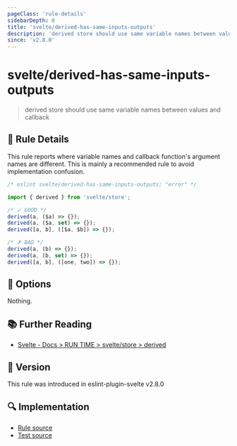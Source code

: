 ```yaml
---
pageClass: 'rule-details'
sidebarDepth: 0
title: 'svelte/derived-has-same-inputs-outputs'
description: 'derived store should use same variable names between values and callback'
since: 'v2.8.0'
---
```


# svelte/derived-has-same-inputs-outputs

> derived store should use same variable names between values and callback

## :book: Rule Details

This rule reports where variable names and callback function's argument names are different.
This is mainly a recommended rule to avoid implementation confusion.

<ESLintCodeBlock language="javascript">

<!--eslint-skip-->

```js
/* eslint svelte/derived-has-same-inputs-outputs: "error" */

import { derived } from 'svelte/store';

/* ✓ GOOD */
derived(a, ($a) => {});
derived(a, ($a, set) => {});
derived([a, b], ([$a, $b]) => {});

/* ✗ BAD */
derived(a, (b) => {});
derived(a, (b, set) => {});
derived([a, b], ([one, two]) => {});
```

</ESLintCodeBlock>

## :wrench: Options

Nothing.

## :books: Further Reading

- [Svelte - Docs > RUN TIME > svelte/store > derived](https://svelte.dev/docs#run-time-svelte-store-derived)

## :rocket: Version

This rule was introduced in eslint-plugin-svelte v2.8.0

## :mag: Implementation

- [Rule source](https://github.com/sveltejs/eslint-plugin-svelte/blob/main/src/rules/derived-has-same-inputs-outputs.ts)
- [Test source](https://github.com/sveltejs/eslint-plugin-svelte/blob/main/tests/src/rules/derived-has-same-inputs-outputs.ts)
